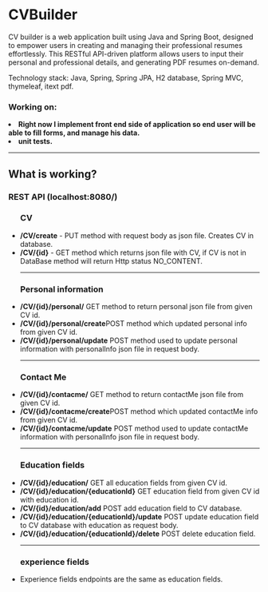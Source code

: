 # CVBuilder
 CV builder is a web application built using Java and Spring Boot, designed to empower users in creating and managing their professional resumes effortlessly. This RESTful API-driven platform allows users to input their personal and professional details, and generating PDF resumes on-demand. 

Technology stack: Java, Spring, Spring JPA, H2 database, Spring MVC, thymeleaf, itext pdf.

<h3>Working on:</h3>
<b><li>Right now I implement front end side of application so end user will be able to fill forms, and manage his data. </li></b>
<b><li>unit tests.</li></b>
<hr>

<h2>What is working?</h2>
<h3>REST API (localhost:8080/)</h3>
<ul> 
    <h3>CV</h3>
    <li><b>/CV/create</b> - PUT method with request body as json file. Creates CV in database.</li>
    <li><b>/CV/{id}</b> - GET method which returns json file with CV, if CV is not in DataBase method will return Http status NO_CONTENT. </li>
    <hr>
    <h3>Personal information</h3>
    <li><b>/CV/{id}/personal/</b> GET method to return personal json file from given CV id. </li>
    <li><b>/CV/{id}/personal/create</b>POST method which updated personal info from given CV id. </li>
    <li><b>/CV/{id}/personal/update</b> POST method used to update personal information with personalInfo json file in request body.</li>
    <hr>
    <h3>Contact Me</h3>
    <li><b>/CV/{id}/contacme/</b> GET method to return contactMe json file from given CV id. </li>
    <li><b>/CV/{id}/contacme/create</b>POST method which updated contactMe info from given CV id. </li>
    <li><b>/CV/{id}/contacme/update</b> POST method used to update contactMe information with personalInfo json file in request body.</li>
    <hr>
    <h3>Education fields</h3>
    <li><b>/CV/{id}/education/</b> GET all education fields from given CV id. </li>
    <li><b>/CV/{id}/education/{educationId}</b> GET education field from given CV id with education id. </li>
    <li><b>/CV/{id}/education/add</b> POST add education field to CV database. </li>
    <li><b>/CV/{id}/education/{educationId}/update</b> POST update education field to CV database with education as request body. </li>
    <li><b>/CV/{id}/education/{educationId}/delete</b> POST delete education field. </li>
    <hr>
    <h3>experience fields</h3>
    <li>Experience fields endpoints are the same as education fields. </li>
</ul>
